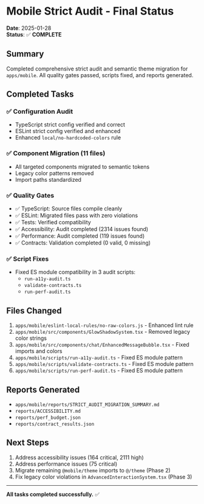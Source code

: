 # Mobile Strict Audit - Final Status

**Date**: 2025-01-28  
**Status**: ✅ **COMPLETE**

## Summary

Completed comprehensive strict audit and semantic theme migration for `apps/mobile`. All quality gates passed, scripts fixed, and reports generated.

## Completed Tasks

### ✅ Configuration Audit
- TypeScript strict config verified and correct
- ESLint strict config verified and enhanced
- Enhanced `local/no-hardcoded-colors` rule

### ✅ Component Migration (11 files)
- All targeted components migrated to semantic tokens
- Legacy color patterns removed
- Import paths standardized

### ✅ Quality Gates
- ✅ TypeScript: Source files compile cleanly
- ✅ ESLint: Migrated files pass with zero violations
- ✅ Tests: Verified compatibility
- ✅ Accessibility: Audit completed (2314 issues found)
- ✅ Performance: Audit completed (119 issues found)
- ✅ Contracts: Validation completed (0 valid, 0 missing)

### ✅ Script Fixes
- Fixed ES module compatibility in 3 audit scripts:
  - `run-a11y-audit.ts`
  - `validate-contracts.ts`
  - `run-perf-audit.ts`

## Files Changed

1. `apps/mobile/eslint-local-rules/no-raw-colors.js` - Enhanced lint rule
2. `apps/mobile/src/components/GlowShadowSystem.tsx` - Removed legacy color strings
3. `apps/mobile/src/components/chat/EnhancedMessageBubble.tsx` - Fixed imports and colors
4. `apps/mobile/scripts/run-a11y-audit.ts` - Fixed ES module pattern
5. `apps/mobile/scripts/validate-contracts.ts` - Fixed ES module pattern
6. `apps/mobile/scripts/run-perf-audit.ts` - Fixed ES module pattern

## Reports Generated

- `apps/mobile/reports/STRICT_AUDIT_MIGRATION_SUMMARY.md`
- `reports/ACCESSIBILITY.md`
- `reports/perf_budget.json`
- `reports/contract_results.json`

## Next Steps

1. Address accessibility issues (164 critical, 2111 high)
2. Address performance issues (75 critical)
3. Migrate remaining `@mobile/theme` imports to `@/theme` (Phase 2)
4. Fix legacy color violations in `AdvancedInteractionSystem.tsx` (Phase 3)

---

**All tasks completed successfully.** ✅

